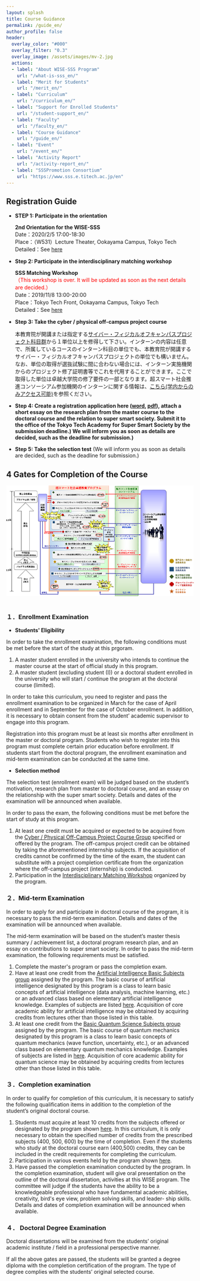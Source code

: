 ```yaml
---
layout: splash
title: Course Guidance
permalink: /guide_en/
author_profile: false
header:
  overlay_color: "#000"
  overlay_filter: "0.3"
  overlay_image: /assets/images/mv-2.jpg
  actions:
  - label: "About WISE-SSS Program"
    url: "/what-is-sss_en/"
  - label: "Merit for Students"
    url: "/merit_en/"
  - label: "Curriculum"
    url: "/curriculum_en/"
  - label: "Support for Enrolled Students"
    url: "/student-support_en/"
  - label: "Faculty"
    url: "/faculty_en/"
  - label: "Course Guidance"
    url: "/guide_en/"
  - label: "Event"
    url: "/event_en/"
  - label: "Activity Report"
    url: "/activity-report_en/"
  - label: "SSSPromotion Consortium"
    url: "https://www.sss.e.titech.ac.jp/en"
---
```


<!-- 学修案内（案）は[こちら](https://www.wise-sss.titech.ac.jp/courses/guide_SSS.pdf) -->

## Registration Guide

* **STEP 1: Participate in the orientation**

  **2nd Orientation for the WISE-SSS**<br>
  Date：2020/2/5 17:00-18:30<br>
  Place：（W531）Lecture Theater, Ookayama Campus, Tokyo Tech<br>
  Detailed：See [here](https://www.sss.e.titech.ac.jp/event-wise-orientation-20200205/)

* **Step 2: Participate in the interdisciplinary matching workshop**

  **SSS Matching Workshop**<br>
  <span style="color:Red">（This workshop is over. It will be updated as soon as the next details are decided.）</span><br>
  Date：2019/11/8 13:00-20:00<br>
  Place：Tokyo Tech Front, Ookayama Campus, Tokyo Tech<br>
  Detailed：See [here](http://www.sss.e.titech.ac.jp/event-sss-matching-ws-20191108/)

* **​Step 3: Take the cyber / physical off-campus project course**

  本教育院が開講または指定する[サイバー・フィジカルオフキャンパスプロジェクト科目群](https://www.wise-sss.titech.ac.jp/courses/off-campus.pdf)から１単位以上を修得して下さい。インターンの内容は任意で、所属しているコースのインターン科目の単位でも、本教育院が開講するサイバー・フィジカルオフキャンパスプロジェクトの単位でも構いません。なお、単位の取得が選抜試験に間に合わない場合には、インターン実施機関からのプロジェクト修了証明書等でこれを代用することができます。ここで取得した単位は卓越大学院の修了要件の一部となります。超スマート社会推進コンソーシアム参加機関のインターンに関する情報は、[こちら(学内からのみアクセス可能)](https://www.sss.e.titech.ac.jp/for_students/for_students_only/)を参照ください。

* **Step 4: Create a registration application here ([word](https://www.wise-sss.titech.ac.jp/forms/application_form.docx), [pdf](https://www.wise-sss.titech.ac.jp/forms/application_form.pdf)), attach a short essay on the research plan from the master course to the doctoral course and the relation to super smart society. Submit it to the office of the Tokyo Tech Academy for Super Smart Society by the submission deadline.) We will inform you as soon as details are decided, such as the deadline for submission.)**

* **Step 5: Take the selection test**
(We will inform you as soon as details are decided, such as the deadline for submission.)

## 4 Gates for Completion of the Course

<div style="text-align:center"><img src="/assets/images/curriculum.png" /></div><br>

### １．Enrollment Examination

* **Students' Eligibility**

In order to take the enrollment examination, the following conditions must be met before the start of the study at this prgoram.

1. A master student enrolled in the university who intends to continue the master course at the start of official study in this program.
2. A master student (excluding student (I)) or a doctoral student enrolled in the university who will start / continue the program at the doctoral course (limited).

In order to take this curriculum, you need to register and pass the enrollment examination to be organized in March for the case of April enrollment and in September for the case of October enrollment. In addition, it is necessary to obtain consent from the student’ academic supervisor to engage into this program.

Registration into this program must be at least six months after enrollment in the master or doctoral program. Students who wish to register into this program must complete certain prior education before enrollment. If students start from the doctoral program, the enrollment examination and mid-term examination can be conducted at the same time.

* **Selection method**

The selection test (enrollment exam) will be judged based on the student’s motivation, research plan from master to doctoral course, and an essay on the relationship with the super smart society. Details and dates of the examination will be announced when available.

In order to pass the exam, the following conditions must be met before the start of study at this program.

1. At least one credit must be acquired or expected to be acquired from the [Cyber / Physical Off-Campus Project Course Group]((https://www.wise-sss.titech.ac.jp/courses/off-campus.pdf)) specified or offered by the program. The off-campus project credit can be obtained by taking the aforementioned internship subjects. If the acquisition of credits cannot be confirmed by the time of the exam, the student can substitute with a project completion certificate from the organization where the off-campus project (internship) is conducted.
2. Participation in the [Interdisciplinary Matching Workshop](http://www.sss.e.titech.ac.jp/event-sss-matching-ws-20191108/) organized by the program.

### ２．Mid-term Examination

In order to apply for and participate in doctoral course of the program, it is necessary to pass the mid-term examination. Details and dates of the examination will be announced when available.

The mid-term examination will be based on the student’s master thesis summary / achievement list, a doctoral program research plan, and an essay on contributions to super smart society. In order to pass the mid-term examination, the following requirements must be satisfied.

1. Complete the master's program or pass the completion exam.
2. Have at least one credit from the [Artificial Intelligence Basic Subjects group](https://www.wise-sss.titech.ac.jp/courses/AI-Q.pdf) assigned by the program. The basic course of artificial intelligence designated by this program is a class to learn basic concepts of artificial intelligence (data analysis, machine learning, etc.) or an advanced class based on elementary artificial intelligence knowledge. Examples of subjects are listed [here](https://www.wise-sss.titech.ac.jp/courses/AI-Q.pdf). Acquisition of core academic ability for artificial intelligence may be obtained by acquiring credits from lectures other than those listed in this table.
3. At least one credit from the [Basic Quantum Science Subjects group](https://www.wise-sss.titech.ac.jp/courses/AI-Q.pdf) assigned by the program. The basic course of quantum mechanics designated by this program is a class to learn basic concepts of quantum mechanics (wave function, uncertainty, etc.), or an advanced class based on elementary quantum mechanics knowledge. Examples of subjects are listed in [here](https://www.wise-sss.titech.ac.jp/courses/AI-Q.pdf). Acquisition of core academic ability for quantum science may be obtained by acquiring credits from lectures other than those listed in this table.


### ３．Completion examination

In order to qualify for completion of this curriculum, it is necessary to satisfy the following qualification items in addition to the completion of the student’s original doctoral course.

1. Students must acquire at least 10 credits from the subjects offered or designated by the program shown [here](https://www.wise-sss.titech.ac.jp/courses/courses-event.pdf). In this curriculum, it is only necessary to obtain the specified number of credits from the prescribed subjects (400, 500, 600) by the time of completion. Even if the students who study at the doctoral course earn (400,500) credits, they can be included in the credit requirements for completing the curriculum.
2. Participation in various events held by the program shown [here](https://www.wise-sss.titech.ac.jp/courses/courses-event.pdf).
3. Have passed the completion examination conducted by the program. In the completion examination, student will give oral presentation on the outline of the doctoral dissertation, activities at this WISE program. The committee will judge if the students have the ability to be a knowledgeable professional who have fundamental academic abilities, creativity, bird's eye view, problem solving skills, and leader- ship skills. Details and dates of completion examination will be announced when available.

### ４． Doctoral Degree Examination

Doctoral dissertations will be examined from the students’ original academic institute / field in a professional perspective manner.

If all the above gates are passed, the students will be granted a degree diploma with the completion certification of the program. The type of degree complies with the students’ original selected course.
